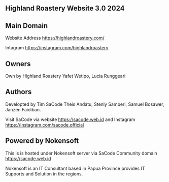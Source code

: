 ## Highland Roastery Website 3.0 2024 

## Main Domain

Website Address
https://highlandroastery.com/

Intagram 
https://instagram.com/highlandroastery

## Owners

Own by Highland Roastery 
Yafet Wetipo, Lucia Runggeari

## Authors

Developted by Tim SaCode 
Theis Andatu, Stenly Samberi, Samuel Bosawer, Janzen Faidiban.

Visit SaCode via website https://sacode.web.id and Instagram https://instagram.com/sacode.official

## Powered by Nokensoft

This is is hosted under Nokensoft server via SaCode Community domain 
https://sacode.web.id

Nokensoft is an IT Consultant based in Papua Province provides IT Supports and Solution in the regions.
